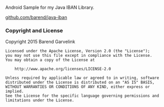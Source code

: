 Android Sample for my Java IBAN Library.

[github.com/barend/java-iban](https://github.com/barend/java-iban/)

### Copyright and License

Copyright 2015 Barend Garvelink

    Licensed under the Apache License, Version 2.0 (the "License");
    you may not use this file except in compliance with the License.
    You may obtain a copy of the License at

        http://www.apache.org/licenses/LICENSE-2.0

    Unless required by applicable law or agreed to in writing, software
    distributed under the License is distributed on an "AS IS" BASIS,
    WITHOUT WARRANTIES OR CONDITIONS OF ANY KIND, either express or implied.
    See the License for the specific language governing permissions and
    limitations under the License.
